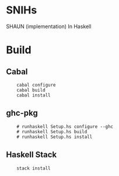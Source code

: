 # SNIHs
SHAUN (implementation) In Haskell

# Build
## Cabal
```
    cabal configure
    cabal build
    cabal install
```
## ghc-pkg
```
    # runhaskell Setup.hs configure --ghc
    # runhaskell Setup.hs build
    # runhaskell Setup.hs install
```
## Haskell Stack
```
    stack install
```
